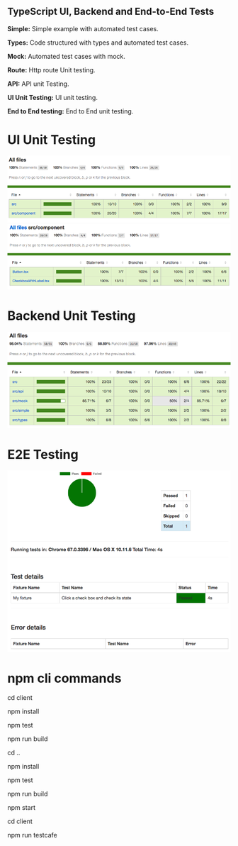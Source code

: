 ## TypeScript UI, Backend and End-to-End Tests

**Simple:** Simple example with automated test cases.

**Types:** Code structured with types and automated test cases.

**Mock:** Automated test cases with mock.

**Route:** Http route Unit testing. 

**API:** API unit Testing.

**UI Unit Testing:** UI unit testing. 

**End to End testing:** End to End unit testing.

## 

# **UI Unit Testing**
![alt text](https://github.com/dikkar007/test/raw/master/ui.png)
![alt text](https://github.com/dikkar007/test/raw/master/ui1.png)

# **Backend Unit Testing**
![alt text](https://github.com/dikkar007/test/raw/master/backend.png)

# **E2E Testing**
![alt text](https://github.com/dikkar007/test/raw/master/e2e.png)
#

# **npm cli commands**
cd client

npm install

npm test

npm run build 

cd ..

npm install

npm test

npm run build

npm start

cd client

npm run testcafe
